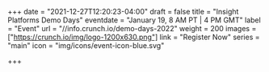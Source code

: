 +++
date = "2021-12-27T12:20:23-04:00"
draft = false
title = "Insight Platforms Demo Days"
eventdate = "January 19, 8 AM PT | 4 PM GMT"
label = "Event"
url = "//info.crunch.io/demo-days-2022"
weight = 200
images = ["https://crunch.io/img/logo-1200x630.png"]
link = "Register Now"
series = "main"
icon = "img/icons/event-icon-blue.svg"

+++
